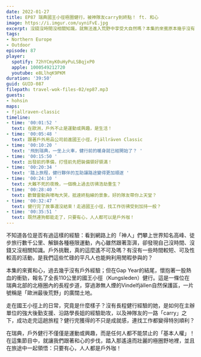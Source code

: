 ```yaml
---
date: 2022-01-27
title: EP87 瑞典國王小徑極圈健行，被神隊友carry到終點！ ft. 和心
image: https://i.imgur.com/uyniFvE.jpg
excerpt: 沒錢沒時間沒相關知識，就無法進入荒野中享受大自然嗎？本集的來賓原本幾乎沒有戶外經驗，卻在Gap Year的結尾，報名了全長110公里的國王小徑（Kungsleden）健行。在這集節目中，就讓我們跟著來賓一起踏入那遙遠而壯麗的極圈野地裡，並且在旅途中領悟：只要有心，人人都是戶外咖！
tags:
- Northern Europe
- Outdoor
episode: 87
player:
  spotify: 72hYCmyK0uHyPuLSBqjxP0
  apple: 1000549212720
  youtube: e8LlhqK9PKM
duration: '39:50'
guid: GUID-087
filepath: travel-wok-files-02/ep87.mp3
guests:
- hohsin
maps:
- fjallraven-classic
timeline:
- time: '00:01:52 '
  text: 在歐洲，戶外不止是運動或興趣，是生活！
- time: '00:05:48 '
  text: 跟著戶外用品公司前進國王小徑，Fjällräven Classic
- time: '00:10:20 '
  text: '飛到瑞典，一坐上火車，健行前的暖身就已經開始了？ '
- time: '00:15:50 '
  text: 出發前的準備，打怪前先把裝備領好領滿！
- time: '00:20:34 '
  text: '踏上旅程，健行夥伴的互助讓路途變得更加順遂 '
- time: '00:24:10 '
  text: 大難不死的夜晚，一個晚上過去彷彿浩劫重生？
- time: '00:28:40 '
  text: 歡聲雷動與嚎啕大哭，抵達終點線的景象，好的隊友帶你上天堂？
- time: '00:32:47 '
  text: 健行完了故事還沒結束！走過國王小徑，找工作彷彿受到加持一般？
- time: '00:35:51 '
  text: 既然連狗都能走了，只要有心，人人都可以是戶外咖！
---
```

不知道各位是否有過這樣的經驗：看到網路上的「神人」們攀上世界知名高峰、徒步旅行數千公里、解鎖各種極限運動，內心雖然跟著澎湃，卻發現自己沒時間、沒錢又沒相關知識。戶外挑戰，真的這麼遙不可及嗎？有沒有一些時間較短、可及性較高的活動，是我們這些忙碌的平凡人也能夠利用閒暇參與的？

本集的來賓和心，過去幾乎沒有戶外經驗；但在Gap Year的結尾，懷抱著一股熱血的衝勁，報名了全長110公里的國王小徑（Kungsleden）健行。這是一條位在瑞典北部的北極圈內的長程步道，穿過渺無人煙的Vindelfjällen自然保護區，一片號稱是「歐洲最後荒野」的廣闊土地。

走在國王小徑上的日常，究竟是什麼樣子？沒有長程健行經驗的她，是如何在主辦單位的強大後勤支援、沿路學長姐的經驗助攻，以及神隊友的一路「carry」之下，成功走完這趟旅程？健行完獲得的不只是成就感，連找工作都變得特別順利？

在瑞典，戶外健行不僅僅是運動或興趣，而是任何人都不能禁止的「基本人權」！在這集節目中，就讓我們跟著和心的步伐，踏入那遙遠而壯麗的極圈野地裡，並且在旅途中一起領悟：只要有心，人人都是戶外咖！

